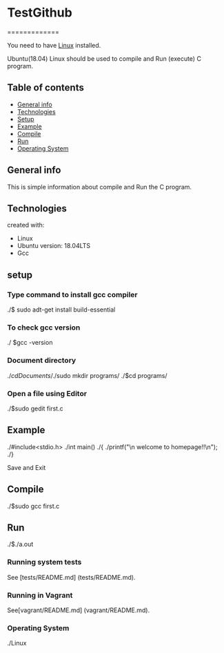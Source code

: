 # TestGithub
=============

You need to have [Linux](www.guru99.com/install-linux.html) installed.
 
 Ubuntu(18.04) Linux should be used to compile and Run (execute) C program.
 

## Table of contents
* [General info](#general-info)
* [Technologies](#technologies)
* [Setup](#setup)
* [Example](#example)
* [Compile](#compile )
* [Run](#run)
* [Operating System](#operating-system)


## General info ##
This is simple information about compile and Run the C program.
	
## Technologies ##
 created with:
* Linux
* Ubuntu version: 18.04LTS
* Gcc 

## setup ##
### Type command to install gcc compiler ###
 ./$ sudo adt-get install build-essential

### To check gcc version ### 
 ./ $gcc -version 
 
 ### Document directory ###
  ./$cd Documents/  
  ./$sudo mkdir programs/ 
  ./$cd programs/
 
### Open a file using Editor ###
  ./$sudo gedit first.c
  
## Example ##
./#include<stdio.h>
./int main()
./{
./printf("\n welcome to homepage!!\n");
./}

Save and Exit

## Compile ##
./$sudo gcc first.c

## Run ##
./$./a.out

### Running system tests ###

See [tests/README.md] (tests/README.md).

### Running in Vagrant ###

See[vagrant/README.md] (vagrant/README.md).

### Operating System ###
./Linux
  
	
